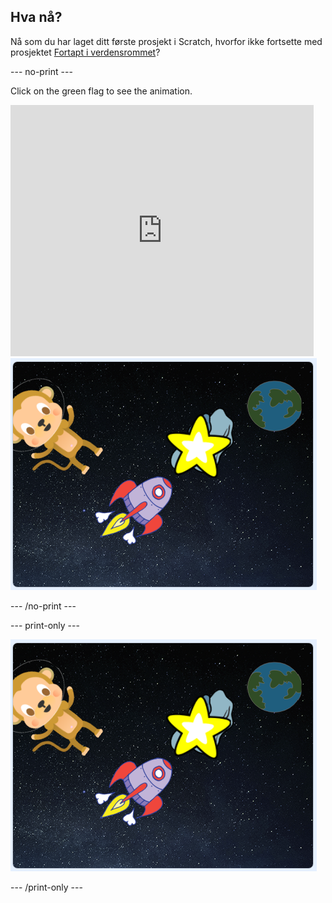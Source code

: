 ## Hva nå?

Nå som du har laget ditt første prosjekt i Scratch, hvorfor ikke fortsette med prosjektet [Fortapt i verdensrommet](https://projects.raspberrypi.org/en/projects/lost-in-space?utm_source=pathway&utm_medium=whatnext&utm_campaign=projects)?

\--- no-print \---

Click on the green flag to see the animation.

<div class="scratch-preview">
  <iframe allowtransparency="true" width="485" height="402" src="https://scratch.mit.edu/projects/embed/276873231/?autostart=false" frameborder="0" scrolling="no"></iframe>
  <img src="images/space-final.png">
</div>

\--- /no-print \---

\--- print-only \---

![Complete project](images/space-final.png)

\--- /print-only \---